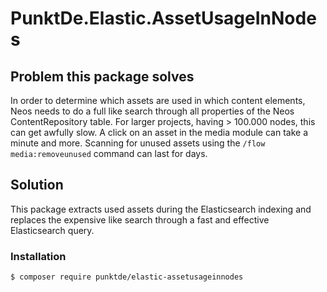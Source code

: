 # PunktDe.Elastic.AssetUsageInNodes

## Problem this package solves

In order to determine which assets are used in which content elements, Neos needs to do a full like search through all properties of the Neos ContentRepository table. 
For larger projects, having > 100.000 nodes, this can get awfully slow. A click on an asset  in the media module can take a minute and more. Scanning for unused assets using the `/flow media:removeunused` command can last for days.

## Solution

This package extracts used assets during the Elasticsearch indexing and replaces the expensive like search through a fast and effective Elasticsearch query.

### Installation

```
$ composer require punktde/elastic-assetusageinnodes
```
